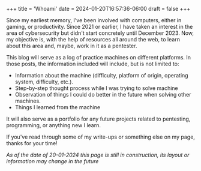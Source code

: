 +++
title = 'Whoami'
date = 2024-01-20T16:57:36-06:00
draft = false
+++

Since my earliest memory, I've been involved with computers, either in gaming, or productivity. Since 2021 or earlier, I have taken an interest in the area of cybersecurity but didn't start concretely until December 2023. Now, my objective is, with the help of resources all around the web, to learn about this area and, maybe, work in it as a pentester.

This blog will serve as a log of practice machines on different platforms. In those posts, the information included will include, but is not limited to:
-   Information about the machine (difficulty, platform of origin, operating system, difficulty, etc.).
- Step-by-step thought process while I was trying to solve machine
-   Observation of things I could do better in the future when solving other machines.
-   Things I learned from the machine

It will also serve as a portfolio for any future projects related to pentesting, programming, or anything new I learn.

If you've read through some of my write-ups or something else on my page, thanks for your time!

*As of the date of 20-01-2024 this page is still in construction, its layout or information may change in the future*
